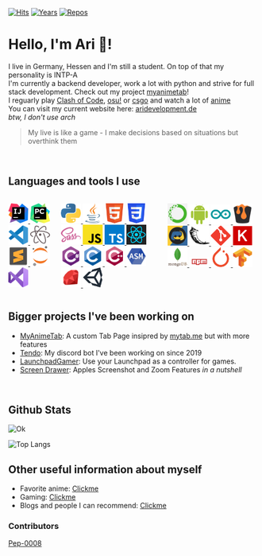 [![Hits](https://hits.seeyoufarm.com/api/count/incr/badge.svg?url=https%3A%2F%2Fgithub.com%2FAri24-cb24&count_bg=%2379C83D&title_bg=%23555555&icon=github.svg&icon_color=%23FFFFFF&title=Visits&edge_flat=false)](http://aridevelopment.de/california-images)
[![Years](https://badges.pufler.dev/years/Ari24-cb24)](https://aridevelopment.de/california-images)
[![Repos](https://badges.pufler.dev/repos/Ari24-cb24)](https://aridevelopment.de/california-images)

# Hello, I'm Ari 👋!
<div id="introduction">
    <p> 
        I live in Germany, Hessen and I'm still a student. On top of that my personality is INTP-A <br />
	I'm currently a backend developer, work a lot with python and strive for full stack development. Check out my project <a href="https://github.com/Ari24-cb24/myanimetab"> myanimetab</a>! <br/ >
        I reguarly play <a href="https://www.codingame.com/profile/76d944c61045eb5052a2fdb161c9a6882023573">Clash of Code</a>, <a href="https://osu.ppy.sh/users/14357228">osu!</a> or <a href="https://steamcommunity.com/id/ari24_cb24">csgo</a> and watch a lot of <a href="https://proxer.me/user/870918">anime</a> <br />
	You can visit my current website here: <a href="https://aridevelopment.de/"> aridevelopment.de </a> <br />
	    <i> btw, I don't use arch </i>
    </p>
    <blockquote>
	    My live is like a game - I make decisions based on situations but overthink them
    </blockquote>
</div>

<p> ⠀</p>

## Languages and tools I use
<div style="display: flex;flex-direction: row;" id="languages">
    <p align="left">
	<a href="https://www.jetbrains.com/idea/"> <img src="https://github.com/Ari24-cb24/Ari24-cb24/blob/master/ides/intellij-icon.svg" alt="intellij" width="40"> </a>
	<a href="https://www.jetbrains.com/pycharm/"> <img src="https://github.com/Ari24-cb24/Ari24-cb24/blob/master/ides/pycharm-icon.svg" alt="pycharm" width="40"> </a>
	<a href="https://code.visualstudio.com/"> <img src="https://github.com/Ari24-cb24/Ari24-cb24/blob/master/ides/vsc-icon.svg" alt="vsc" width="40"> </a>
	<a href="https://atom.io/"> <img src="https://github.com/Ari24-cb24/Ari24-cb24/blob/master/ides/atom-icon.svg" alt="atom" width="40"> </a>
	<a href="https://www.sublimetext.com/3"> <img src="https://github.com/Ari24-cb24/Ari24-cb24/blob/master/ides/sublime3-icon.svg" alt="sublime3" width="40"> </a>
	<a href="https://jupyter.org/"> <img src="https://github.com/Ari24-cb24/Ari24-cb24/blob/master/ides/jupyter-icon.svg" alt="jupyter" width="40"> </a>
	<a href="https://visualstudio.microsoft.com/"> <img src="https://github.com/Ari24-cb24/Ari24-cb24/blob/master/ides/visualstudio-icon.svg" alt="visualstudio" width="40"> </a>    
    </p>
    <p align="left">
	<a href="#"> <img src="https://github.com/Ari24-cb24/Ari24-cb24/blob/master/languages/python-icon.svg" alt="python" width="40"> </a>
	<a href="#"> <img src="https://github.com/Ari24-cb24/Ari24-cb24/blob/master/languages/java-icon.svg" alt="java" width="40"> </a>
	<a href="#"> <img src="https://github.com/Ari24-cb24/Ari24-cb24/blob/master/languages/html5-icon.svg" alt="html5" width="40"> </a>
	<a href="#"> <img src="https://github.com/Ari24-cb24/Ari24-cb24/blob/master/languages/css3-icon.svg" alt="css3" width="40"> </a>
	<a href="#"> <img src="https://github.com/Ari24-cb24/Ari24-cb24/blob/master/languages/sass-icon.svg" alt="sass" width="40"> </a>
	<a href="#"> <img src="https://github.com/Ari24-cb24/Ari24-cb24/blob/master/languages/javascript-icon.svg" alt="javascript" width="40"> </a>
	<a href="#"> <img src="https://github.com/Ari24-cb24/Ari24-cb24/blob/master/languages/typescriptlang-icon.svg" alt="typescriptlang" width="40"> </a>
	<a href="#"> <img src="https://github.com/Ari24-cb24/Ari24-cb24/blob/master/languages/react-icon.svg" alt="reactjs" width="40"> </a>
	<a href="#"> <img src="https://github.com/Ari24-cb24/Ari24-cb24/blob/master/languages/csharp-icon.svg" alt="csharp" width="40"> </a>
	<a href="#"> <img src="https://github.com/Ari24-cb24/Ari24-cb24/blob/master/languages/c-icon.svg" alt="c" width="40"> </a>
        <a href="#"> <img src="https://github.com/Ari24-cb24/Ari24-cb24/blob/master/languages/cplusplus-icon.svg" alt="cplusplus" width="40"> </a>
        <a href="#"> <img src="https://github.com/Ari24-cb24/Ari24-cb24/blob/master/languages/asm-icon.svg" alt="asm" width="40"> </a>
	<a href="#"> <img src="https://github.com/Ari24-cb24/Ari24-cb24/blob/master/languages/ruby-icon.svg" alt="ruby" width="40"> </a>
        <a href=""> <img  alt="unity3d" src="https://github.com/Ari24-cb24/Ari24-cb24/blob/master/languages/unity3d-icon.svg" width="40"> </a>
    </p>
    <p align="left">
	<a href=""> <img  alt="anaconda" src="https://github.com/Ari24-cb24/Ari24-cb24/blob/master/libraries/anaconda-icon.svg" width="40"> </a>
        <a href=""> <img  alt="android" src="https://github.com/Ari24-cb24/Ari24-cb24/blob/master/libraries/android-icon.svg" width="40"> </a>
        <a href=""> <img  alt="arduino" src="https://github.com/Ari24-cb24/Ari24-cb24/blob/master/libraries/arduino-icon.svg" width="40"> </a>
        <a href=""> <img  alt="bukkit" src="https://github.com/Ari24-cb24/Ari24-cb24/blob/master/libraries/bukkit-icon.svg" width="40"> </a>
        <a href=""> <img  alt="discordpy" src="https://github.com/Ari24-cb24/Ari24-cb24/blob/master/libraries/discordpy-icon.svg" width="40"> </a>
        <a href=""> <img  alt="flask" src="https://github.com/Ari24-cb24/Ari24-cb24/blob/master/libraries/flask-icon.svg" width="40"> </a>
        <a href=""> <img  alt="git" src="https://github.com/Ari24-cb24/Ari24-cb24/blob/master/libraries/git-icon.svg" width="40"> </a>
        <a href=""> <img  alt="keras" src="https://github.com/Ari24-cb24/Ari24-cb24/blob/master/libraries/keras-icon.svg" width="40"> </a>
        <a href=""> <img  alt="mongodb" src="https://github.com/Ari24-cb24/Ari24-cb24/blob/master/libraries/mongodb-icon.svg" width="40"> </a>
        <a href=""> <img  alt="npm" src="https://github.com/Ari24-cb24/Ari24-cb24/blob/master/libraries/npm-icon.svg" width="40"> </a>
        <a href=""> <img  alt="pytorch" src="https://github.com/Ari24-cb24/Ari24-cb24/blob/master/libraries/pytorch-icon.svg" width="40"> </a>
        <a href=""> <img  alt="tensorflow" src="https://github.com/Ari24-cb24/Ari24-cb24/blob/master/libraries/tensorflow-icon.svg" width="40"> </a>
    </p>
</div>

## Bigger projects I've been working on
- [MyAnimeTab](https://github.com/aridevelopment-de/myanimetab): A custom Tab Page insipred by [mytab.me](https://mytab.me/) but with more features
- [Tendo](https://github.com/aridevelopment-de/): My discord bot I've been working on since 2019
- [LaunchpadGamer](https://github.com/Ari24-cb24/LaunchpadGamer): Use your Launchpad as a controller for games.
- [Screen Drawer](https://github.com/Ari24-cb24/screen-drawer): Apples Screenshot and Zoom Features *in a nutshell*

<p> ⠀</p>

## Github Stats

![Ok](https://github-readme-stats-nine-delta-63.vercel.app/api?username=Ari24-cb24&count_private=true&show_icons=true&theme=radical)

![Top Langs](https://github-readme-stats-nine-delta-63.vercel.app/api/top-langs/?username=Ari24-cb24&layout=compact&theme=radical&count_private=true)  

## Other useful information about myself

- Favorite anime: [Clickme](https://github.com/Ari24-cb24/Ari24-cb24/blob/master/favorite-anime.md)
- Gaming: [Clickme](https://github.com/Ari24-cb24/Ari24-cb24/blob/master/gaming_thingies.md)
- Blogs and people I can recommend: [Clickme](https://github.com/Ari24-cb24/Ari24-cb24/blob/master/recommended_bloggos_and_people.md)

### Contributors

[Pep-0008](https://www.youtube.com/watch?v=hgI0p1zf31k&ab_channel=PythonDiscord)


